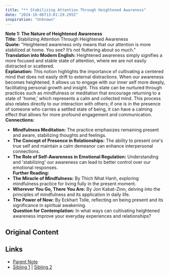 ```yaml
---
title: "** Stabilizing Attention Through Heightened Awareness"
date: "2024-10-06T13:01:29.295Z"
inspiration: "Unknown"
---
```


  
**Note 1: The Nature of Heightened Awareness**  
**Title:** Stabilizing Attention Through Heightened Awareness  
**Quote:** "Heightened awareness only means that our attention is more stabilized at home. You see? It’s not fluttering about so much."  
**Translation into Modern English:** Heightened awareness simply signifies a more focused and stable state of attention, where we are not easily distracted or scattered.  
**Explanation:** This notion highlights the importance of cultivating a centered mind that does not easily drift to external distractions. When our awareness becomes heightened, it allows us to engage with our inner self more deeply, facilitating personal growth and insight. This state can be nurtured through practices such as mindfulness or meditation that encourage returning to a state of 'home,' which represents a calm and collected mind. This process also relates directly to our interaction with others; if one is in the presence of someone who carries a settled state of being, it can have a calming effect that allows for more profound engagement and communication.  
**Connections:**  
- **Mindfulness Meditation:** The practice emphasizes remaining present and aware, stabilizing thoughts and feelings.  
- **The Concept of Presence in Relationships:** The ability to present one's true self and maintain a calm demeanor can enhance interpersonal connections.  
- **The Role of Self-Awareness in Emotional Regulation:** Understanding and 'stabilizing' our awareness can lead to better control over our emotional responses.  
**Further Reading:**  
- **The Miracle of Mindfulness:** By Thich Nhat Hanh, exploring mindfulness practice for living fully in the present moment.  
- **Wherever You Go, There You Are:** By Jon Kabat-Zinn, delving into the principles of mindfulness and its application in daily life.  
- **The Power of Now:** By Eckhart Tolle, reflecting on being present and its significance in spiritual awakening.  
**Question for Contemplation:** In what ways can cultivating heightened awareness improve your everyday experiences and relationships?  


## Original Content



## Links

- [Parent Note](/parent-note.md)
- [Sibling 1](/zettel1.md) | [Sibling 2](/zettel2.md)

